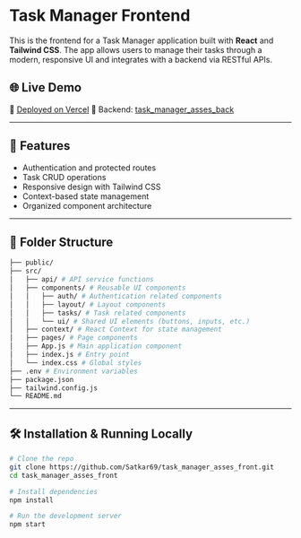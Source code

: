 # Task Manager Frontend

This is the frontend for a Task Manager application built with **React** and **Tailwind CSS**. The app allows users to manage their tasks through a modern, responsive UI and integrates with a backend via RESTful APIs.

## 🌐 Live Demo

🔗 [Deployed on Vercel](https://task-manager-asses-front.vercel.app)
🔗 Backend: [task_manager_asses_back](https://github.com/Satkar69/task_manager_asses_back)

---

## 🚀 Features

- Authentication and protected routes
- Task CRUD operations
- Responsive design with Tailwind CSS
- Context-based state management
- Organized component architecture

---

## 📁 Folder Structure

```bash
├── public/
├── src/
│   ├── api/ # API service functions
│   ├── components/ # Reusable UI components
│   │   ├── auth/ # Authentication related components
│   │   ├── layout/ # Layout components
│   │   ├── tasks/ # Task related components
│   │   └── ui/ # Shared UI elements (buttons, inputs, etc.)
│   ├── context/ # React Context for state management
│   ├── pages/ # Page components
│   ├── App.js # Main application component
│   ├── index.js # Entry point
│   └── index.css # Global styles
├── .env # Environment variables
├── package.json
├── tailwind.config.js
└── README.md
```

---

## 🛠️ Installation & Running Locally

```bash
# Clone the repo
git clone https://github.com/Satkar69/task_manager_asses_front.git
cd task_manager_asses_front

# Install dependencies
npm install

# Run the development server
npm start
```

